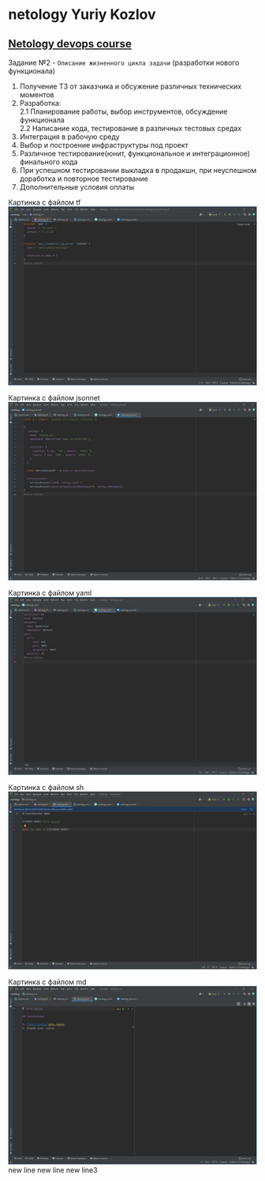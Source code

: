 # netology Yuriy Kozlov
## [Netology devops course](https://netology.ru/profile/program/dvpspdc-2/schedule/all)

Задание №2 - `Описание жизненного цикла задачи` (разработки нового функционала)
1. Получение ТЗ от заказчика и обсужение различных технических моментов
2. Разработка: \
2.1 Планирование работы, выбор инструментов, обсуждение функционала\
2.2 Написание кода, тестирование в различных тестовых средах
3. Интеграция в рабочую среду 
4. Выбор и построение инфраструктуры под проект
5. Различное тестирование(юнит, функциональное и интеграционное) финального кода
6. При успешном тестировании выкладка в продакшн, при неуспешном доработка и повторное тестирование
7. Дополнительные условия оплаты

Картинка с файлом tf
![Картинка с файлом tf](img/tf.jpg)

Картинка с файлом jsonnet
![Картинка с файлом jsonnet](img/jsonnet.jpg)

Картинка с файлом yaml
![Картинка с файлом yaml](img/yaml.jpg)

Картинка с файлом sh
![Картинка с файлом sh](img/sh.jpg)

Картинка с файлом md
![Картинка с файлом md](img/md.jpg)
new line
new line
new line3
